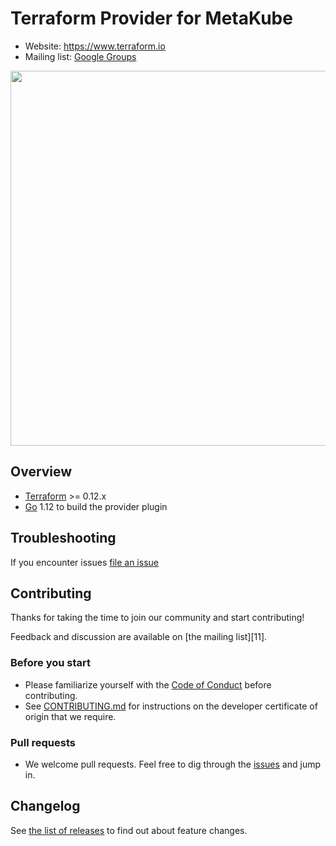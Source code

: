 # Terraform Provider for MetaKube

- Website: https://www.terraform.io
- Mailing list: [Google Groups](https://groups.google.com/forum/#!forum/loodse-dev)

<img src="https://cdn.rawgit.com/hashicorp/terraform-website/master/content/source/assets/images/logo-hashicorp.svg" width="600px">

## Overview

- [Terraform](https://www.terraform.io/downloads.html) >= 0.12.x
- [Go](https://golang.org/doc/install) 1.12 to build the provider plugin


## Troubleshooting

If you encounter issues [file an issue][1]

## Contributing

Thanks for taking the time to join our community and start contributing!

Feedback and discussion are available on [the mailing list][11].

### Before you start

* Please familiarize yourself with the [Code of Conduct][4] before contributing.
* See [CONTRIBUTING.md][2] for instructions on the developer certificate of origin that we require.

### Pull requests

* We welcome pull requests. Feel free to dig through the [issues][1] and jump in.

## Changelog

See [the list of releases][3] to find out about feature changes.

[1]: https://github.com/syseleven/terraform-provider-metakube/issues
[2]: https://github.com/syseleven/terraform-provider-metakube/blob/syseleven/master/CONTRIBUTING.md
[3]: https://github.com/syseleven/terraform-provider-metakube/releases
[4]: https://github.com/syseleven/terraform-provider-metakube/blob/syseleven/master/code-of-conduct.md
